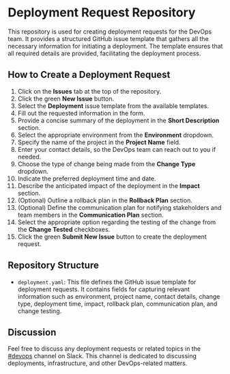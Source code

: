 # Deployment Request Repository

This repository is used for creating deployment requests for the DevOps team. It provides a structured GitHub issue template that gathers all the necessary information for initiating a deployment. The template ensures that all required details are provided, facilitating the deployment process.

## How to Create a Deployment Request

1. Click on the **Issues** tab at the top of the repository.
2. Click the green **New Issue** button.
3. Select the **Deployment** issue template from the available templates.
4. Fill out the requested information in the form.
5. Provide a concise summary of the deployment in the **Short Description** section.
6. Select the appropriate environment from the **Environment** dropdown.
7. Specify the name of the project in the **Project Name** field.
8. Enter your contact details, so the DevOps team can reach out to you if needed.
9. Choose the type of change being made from the **Change Type** dropdown.
10. Indicate the preferred deployment time and date.
11. Describe the anticipated impact of the deployment in the **Impact** section.
12. (Optional) Outline a rollback plan in the **Rollback Plan** section.
13. (Optional) Define the communication plan for notifying stakeholders and team members in the **Communication Plan** section.
14. Select the appropriate option regarding the testing of the change from the **Change Tested** checkboxes.
15. Click the green **Submit New Issue** button to create the deployment request.

## Repository Structure

- `deployment.yaml`: This file defines the GitHub issue template for deployment requests. It contains fields for capturing relevant information such as environment, project name, contact details, change type, deployment time, impact, rollback plan, communication plan, and change testing.

## Discussion

Feel free to discuss any deployment requests or related topics in the [#devops](https://dyveniaworkspace.slack.com/archives/C042PFLG62K) channel on Slack. This channel is dedicated to discussing deployments, infrastructure, and other DevOps-related matters.
